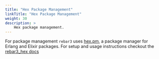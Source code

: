 ```yaml
---
title: "Hex Package Management"
linkTitle: "Hex Package Management"
weight: 30
description: >
    Hex package management.
---
```


For package management `rebar3` uses [hex.pm](https://hex.pm), a package manager for Erlang and Elixir packages. For
setup and usage instructions checkout the [rebar3_hex docs](https://hexdocs.pm/rebar3_hex/)
